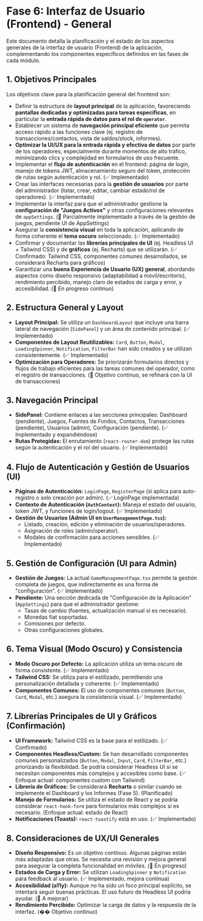 # Fase 6: Interfaz de Usuario (Frontend) - General

Este documento detalla la planificación y el estado de los aspectos generales de la interfaz de usuario (Frontend) de la aplicación, complementando los componentes específicos definidos en las fases de cada módulo.

## 1. Objetivos Principales

Los objetivos clave para la planificación general del frontend son:

*   Definir la estructura de **layout principal** de la aplicación, favoreciendo **pantallas dedicadas y optimizadas para tareas específicas**, en particular la **entrada rápida de datos para el rol de `operator`**.
*   Establecer un sistema de **navegación principal eficiente** que permita acceso rápido a las funciones clave (ej. registro de transacciones/contactos, vista de saldos/stock, informes).
*   **Optimizar la UI/UX para la entrada rápida y efectiva de datos** por parte de los operadores, especialmente durante momentos de alto tráfico, minimizando clics y complejidad en formularios de uso frecuente.
*   Implementar el **flujo de autenticación** en el frontend: página de login, manejo de tokens JWT, almacenamiento seguro del token, protección de rutas según autenticación y rol. (✅ Implementado)
*   Crear las interfaces necesarias para la **gestión de usuarios** por parte del administrador (listar, crear, editar, cambiar estado/rol de operadores). (✅ Implementado)
*   Implementar la interfaz para que el administrador gestione la **configuración de "Juegos Activos"** y otras configuraciones relevantes de `appSettings`. (🚧 Parcialmente implementado a través de la gestión de juegos, pendiente UI de AppSettings)
*   Asegurar la **consistencia visual** en toda la aplicación, aplicando de forma coherente el **tema oscuro** seleccionado. (✅ Implementado)
*   Confirmar y documentar las **librerías principales de UI** (ej. Headless UI + Tailwind CSS) y de **gráficos** (ej. Recharts) que se utilizarán. (✅ Confirmado: Tailwind CSS, componentes comunes desarrollados, se considerará Recharts para gráficos)
*   Garantizar una **buena Experiencia de Usuario (UX) general**, abordando aspectos como diseño responsivo (adaptabilidad a móvil/escritorio), rendimiento percibido, manejo claro de estados de carga y error, y accesibilidad. (🚧 En progreso continuo)

## 2. Estructura General y Layout

*   **Layout Principal:** Se utiliza un `DashboardLayout` que incluye una barra lateral de navegación (`SidePanel`) y un área de contenido principal. (✅ Implementado)
*   **Componentes de Layout Reutilizables:** `Card`, `Button`, `Modal`, `LoadingSpinner`, `Notification`, `FilterBar` han sido creados y se utilizan consistentemente. (✅ Implementado)
*   **Optimización para Operadores:** Se priorizarán formularios directos y flujos de trabajo eficientes para las tareas comunes del operador, como el registro de transacciones. (🚧 Objetivo continuo, se refinará con la UI de transacciones)

## 3. Navegación Principal

*   **SidePanel:** Contiene enlaces a las secciones principales: Dashboard (pendiente), Juegos, Fuentes de Fondos, Contactos, Transacciones (pendiente), Usuarios (admin), Configuración (pendiente). (✅ Implementado y expandiéndose)
*   **Rutas Protegidas:** El enrutamiento (`react-router-dom`) protege las rutas según la autenticación y el rol del usuario. (✅ Implementado)

## 4. Flujo de Autenticación y Gestión de Usuarios (UI)

*   **Páginas de Autenticación:** `LoginPage`, `RegisterPage` (si aplica para auto-registro o solo creación por admin). (✅ LoginPage implementada)
*   **Contexto de Autenticación (`AuthContext`):** Maneja el estado del usuario, token JWT, y funciones de login/logout. (✅ Implementado)
*   **Gestión de Usuarios (Admin UI en `UserManagementPage.tsx`):**
    *   Listado, creación, edición y eliminación de usuarios/operadores.
    *   Asignación de roles (admin/operator).
    *   Modales de confirmación para acciones sensibles. (✅ Implementado)

## 5. Gestión de Configuración (UI para Admin)

*   **Gestión de Juegos:** La actual `GameManagementPage.tsx` permite la gestión completa de juegos, que indirectamente es una forma de "configuración". (✅ Implementado)
*   **Pendiente:** Una sección dedicada de "Configuración de la Aplicación" (`AppSettings`) para que el administrador gestione:
    *   Tasas de cambio (fuentes, actualización manual si es necesario).
    *   Monedas fiat soportadas.
    *   Comisiones por defecto.
    *   Otras configuraciones globales.

## 6. Tema Visual (Modo Oscuro) y Consistencia

*   **Modo Oscuro por Defecto:** La aplicación utiliza un tema oscuro de forma consistente. (✅ Implementado)
*   **Tailwind CSS:** Se utiliza para el estilizado, permitiendo una personalización detallada y coherente. (✅ Implementado)
*   **Componentes Comunes:** El uso de componentes comunes (`Button`, `Card`, `Modal`, etc.) asegura la consistencia visual. (✅ Implementado)

## 7. Librerías Principales de UI y Gráficos (Confirmación)

*   **UI Framework:** Tailwind CSS es la base para el estilizado. (✅ Confirmado)
*   **Componentes Headless/Custom:** Se han desarrollado componentes comunes personalizados (`Button`, `Modal`, `Input`, `Card`, `FilterBar`, etc.) priorizando la flexibilidad. Se podría considerar Headless UI si se necesitan componentes más complejos y accesibles como base. (✅ Enfoque actual: componentes custom con Tailwind)
*   **Librería de Gráficos:** Se considerará **Recharts** o similar cuando se implemente el Dashboard y los Informes (Fase 5). (Planificado)
*   **Manejo de Formularios:** Se utiliza el estado de React y se podría considerar `react-hook-form` para formularios más complejos si es necesario. (Enfoque actual: estado de React)
*   **Notificaciones (Toasts):** `react-toastify` está en uso. (✅ Implementado)

## 8. Consideraciones de UX/UI Generales 

*   **Diseño Responsivo:** Es un objetivo continuo. Algunas páginas están más adaptadas que otras. Se necesita una revisión y mejora general para asegurar la completa funcionalidad en móviles. (🚧 En progreso)
*   **Estados de Carga y Error:** Se utilizan `LoadingSpinner` y `Notification` para feedback al usuario. (✅ Implementado, mejora continua)
*   **Accesibilidad (a11y):** Aunque no ha sido un foco principal explícito, se intentará seguir buenas prácticas. El uso futuro de Headless UI podría ayudar. (🚧 A mejorar)
*   **Rendimiento Percibido:** Optimizar la carga de datos y la respuesta de la interfaz. (�� Objetivo continuo) 